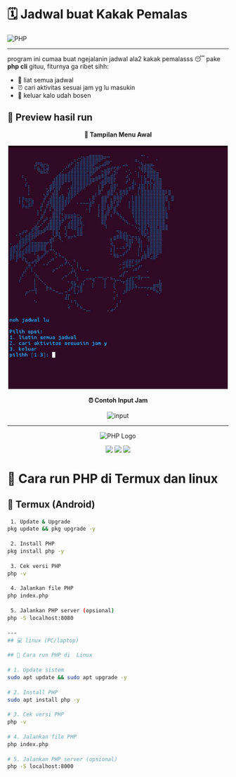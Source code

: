 # 🗓️ Jadwal buat Kakak Pemalas  

![PHP](https://img.shields.io/badge/PHP-777BB4?logo=php&logoColor=white&style=for-the-badge)  

---

program ini cumaa buat ngejalanin jadwal ala2 kakak pemalasss 😴 pake **php cli** gituu, fiturnya ga ribet sihh:  
- 📖 liat semua jadwal  
- ⏰ cari aktivitas sesuai jam yg lu masukin  
- 🚪 keluar kalo udah bosen  

## 📸 Preview hasil run  

<p align="center">  
  <b>📌 Tampilan Menu Awal</b><br><br>  
  <img src="assets/preview.jpg" alt="menu" width="500">  
</p>  

<p align="center">  
  <b>⏰ Contoh Input Jam</b><br><br>  
  <img src="assets/preview%02.jpg" alt="input" width="500">  
</p>

---

<p align="center">
  <img src="https://www.php.net/images/logos/new-php-logo.svg" alt="PHP Logo" width="150"/>
</p>

<p align="center">
  <img src="https://img.shields.io/badge/Language-PHP-777BB4?style=for-the-badge&logo=php&logoColor=white"/>
  <img src="https://img.shields.io/badge/Terminal-Termux-000000?style=for-the-badge&logo=android&logoColor=green"/>
  <img src="https://img.shields.io/badge/System-Linux-FCC624?style=for-the-badge&logo=linux&logoColor=black"/>
</p>

# 🚀 Cara run PHP di Termux dan linux

## 📱 Termux (Android)

```bash
 1. Update & Upgrade
pkg update && pkg upgrade -y

 2. Install PHP
pkg install php -y

 3. Cek versi PHP
php -v

 4. Jalankan file PHP
php index.php

 5. Jalankan PHP server (opsional)
php -S localhost:8080

---
## 💻 linux (PC/laptop)

## 🚀 Cara run PHP di  Linux

# 1. Update sistem
sudo apt update && sudo apt upgrade -y

# 2. Install PHP
sudo apt install php -y

# 3. Cek versi PHP
php -v

# 4. Jalankan file PHP
php index.php

# 5. Jalankan PHP server (opsional)
php -S localhost:8000
